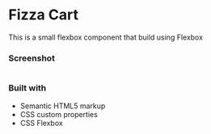 # Fizza Cart

This is a small flexbox component that build using Flexbox

### Screenshot

![]()

### Built with

- Semantic HTML5 markup
- CSS custom properties
- CSS Flexbox
